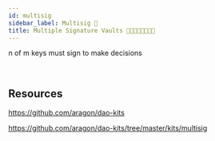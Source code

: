 ```yaml
---
id: multisig
sidebar_label: Multisig 🔐
title: Multiple Signature Vaults 🔐🔑🔑🔑🔑🔑🔑🔑
---
```


n of m keys must sign to make decisions 

<br>

## Resources

https://github.com/aragon/dao-kits

https://github.com/aragon/dao-kits/tree/master/kits/multisig


<br>





